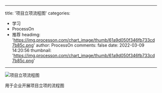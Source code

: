 
---
title: '项目立项流程图'
categories: 
 - 学习
 - ProcessOn
 - 推荐
headimg: 'https://img.processon.com/chart_image/thumb/61a9d050f346fb733cd7b85c.png'
author: ProcessOn
comments: false
date: 2022-03-09 14:20:56
thumbnail: 'https://img.processon.com/chart_image/thumb/61a9d050f346fb733cd7b85c.png'
---

<div>   
<img class="thumb" alt="项目立项流程图" src="https://img.processon.com/chart_image/thumb/61a9d050f346fb733cd7b85c.png" referrerpolicy="no-referrer">
<p>用于企业开展项目立项的流程图</p>  
</div>
            